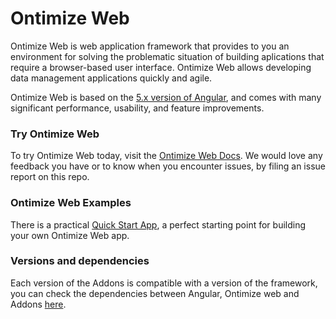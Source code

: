 # Ontimize Web

Ontimize Web is web application framework that provides to you an environment for solving the problematic situation of building aplications that require a browser-based user interface. Ontimize Web allows developing data management applications quickly and agile.

Ontimize Web is based on the [5.x version of Angular](https://v5.angular.io/docs), and comes with many significant performance, usability, and feature improvements.


### Try Ontimize Web

To try Ontimize Web today, visit the [Ontimize Web Docs](https://ontimizeweb.github.io/docs/). We would love any feedback you have or to know when you encounter issues, by filing an issue report on this repo.


### Ontimize Web Examples

There is a practical [Quick Start App](https://github.com/OntimizeWeb/ontimize-web-ngx-quickstart), a perfect starting point for building your own Ontimize Web app.

### Versions and dependencies
Each version of the Addons is compatible with a version of the framework, you can check the dependencies between Angular, Ontimize web and Addons [here](https://ontimizeweb.github.io/docs/versions/).

